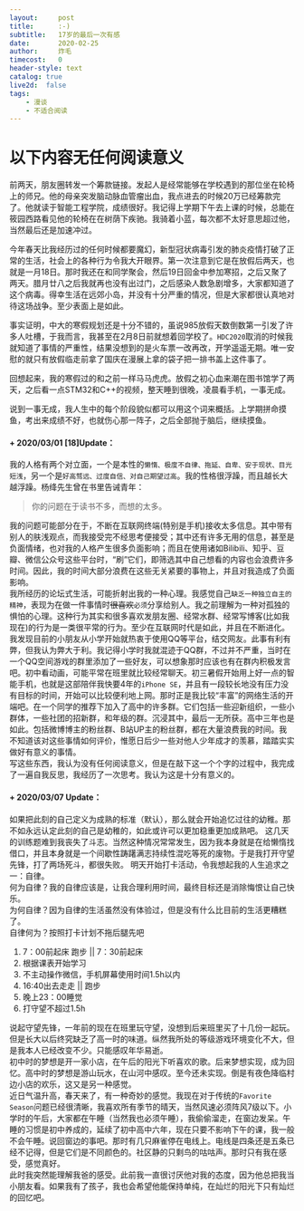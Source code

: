 ```yaml
---
layout:     post
title:      :-)
subtitle:   17岁的最后一次有感
date:       2020-02-25
author:     炸毛
timecost:   0
header-style: text
catalog: true
live2d:  false
tags:
    - 漫谈
    - 不适合阅读
---
```

# 以下内容无任何阅读意义
前两天，朋友圈转发一个筹款链接。发起人是经常能够在学校遇到的那位坐在轮椅上的师兄。他的母亲突发脑动脉血管瘤出血，我点进去的时候20万已经筹款完了。他就读于智能工程学院，成绩很好。我记得上学期下午去上课的时候，总能在筱园西路看见他的轮椅在在树荫下疾驰。我骑着小蓝，每次都不太好意思超过他，当然最后还是加速冲过。

今年春天比我经历过的任何时候都要魔幻，新型冠状病毒引发的肺炎疫情打破了正常的生活，社会上的各种行为令我大开眼界。第一次注意到它是在放假后两天，也就是一月18日。那时我还在和同学聚会，然后19日回金中参加寒招，之后又聚了两天。腊月廿八之后我就再也没有出过门，之后感染人数急剧增多，大家都知道了这个病毒。得幸生活在远郊小岛，并没有十分严重的情况，但是大家都很认真地对待这场战争。至少表面上是如此。

事实证明，中大的寒假规划还是十分不错的，虽说985放假天数倒数第一引发了许多人吐槽，于我而言，我甚至在2月8日前就想着回学校了。`HDC2020`取消的时候我就知道了事情的严重性，结果没想到的是火车票一改再改，开学遥遥无期。唯一安慰的就只有放假临走前拿了国庆在漫展上拿的袋子把一排书盖上这件事了。

回想起来，我的寒假过的和之前一样马马虎虎。放假之初心血来潮在图书馆学了两天，之后看一点STM32和C++的视频，整天睡到很晚，凌晨看手机，一事无成。

说到一事无成，我人生中的每个阶段貌似都可以用这个词来概括。上学期拼命摸鱼，考出来成绩不好，也就伤心那一阵子，之后全部抛于脑后，继续摸鱼。  
#### \+ 2020/03/01 [18]Update：  
我的人格有两个对立面，一个是本性的`懒惰、极度不自律、拖延、自卑、安于现状、目光短浅`，另一个是`好高骛远、过度自信、对自己期望过高`。我的性格很浮躁，而且越长大越浮躁。杨绛先生曾在书里告诫青年：
>你的问题在于读书不多，而想的太多。

我的问题可能部分在于，不断在互联网终端(特别是手机)接收太多信息。其中带有别人的肤浅观点，而我接受完不经思考便接受；其中还有许多无用的信息，甚至是负面情绪，也对我的人格产生很多负面影响；而且在使用诸如Bilibili、知乎、豆瓣、微信公众号这些平台时，“刷”它们，即筛选其中自己想看的内容也会浪费许多时间。因此，我的时间大部分浪费在这些无关紧要的事物上，并且对我造成了负面影响。  
我所经历的论坛式生活，可能折射出我的一种心理。我感觉自己`缺乏一种独立自主的精神`，表现为在做一件事情时~~很喜欢~~`必须`分享给别人。我之前理解为一种对孤独的惧怕的心理。这种行为其实和很多喜欢发朋友圈、经常水群、经常写博客(比如我现在)的行为是一类很平常的行为。至少在互联网时代是如此，并且在不断进化。我发现目前的小朋友从小学开始就热衷于使用QQ等平台，结交网友。此事有利有弊，但我认为弊大于利。我记得小学时我就混迹于QQ群，不过并不严重，当时在一个QQ空间游戏的群里添加了一些好友，可以想象那时应该也有在群内积极发言吧。初中看动画，可能平常在班里就比较经常聊天。初三暑假开始用上好一点的智能手机，也就是这部陪伴我快要4年的`iPhone SE`，并且有一段较长地没有压力没有目标的时间，开始可以比较便利地上网。那时正是我比较“丰富”的网络生活的开端吧。在一个同学的推荐下加入了高中的许多群。它们包括一些迎新组织，一些小群体，一些社团的招新群，和年级的群。沉浸其中，最后一无所获。高中三年也是如此。包括微博博主的粉丝群、B站UP主的粉丝群，都在大量浪费我的时间。我不知道该对这些事情如何评价，惟愿日后少一些对他人少年成才的羡慕，踏踏实实做好有意义的事情。  
写这些东西，我认为没有任何阅读意义，但是在敲下这一个个字的过程中，我完成了一遍自我反思，我经历了一次思考。我认为这是十分有意义的。
#### \+ 2020/03/07 Update： 
如果把此刻的自己定义为成熟的标准（默认），那么就会开始追忆过往的幼稚。那不如永远认定此刻的自己是幼稚的，如此或许可以更加稳重更加成熟吧。
这几天的训练题难到我丧失了斗志。当然这种情况常常发生，因为我本身就是在给懒惰找借口，并且本身就是一个间歇性踌躇满志持续性混吃等死的废物。于是我打开守望先锋，打了两场死斗，都很失败。
明天开始打卡活动，令我想起我的人生追求之一：自律。  
何为自律？我的自律应该是，让我合理利用时间，最终目标还是消除悔恨让自己快乐。  
为何自律？因为自律的生活虽然没有体验过，但是没有什么比目前的生活更糟糕了。  
自律何为？按照打卡计划不拖后腿先吧
1. 7：00前起床 跑步 \|\| 7：30前起床
2. 根据课表开始学习
3. 不主动操作微信，手机屏幕使用时间1.5h以内
4. 16:40出去走走 \|\| 跑步
5. 晚上23：00睡觉
6. 打守望不超过1.5h  

说起守望先锋，一年前的现在在班里玩守望，没想到后来班里买了十几份一起玩。但是长大以后终究缺乏了高一时的味道。纵然我所处的等级游戏环境变化不大，但是我本人已经改变不少。只能感叹年华易逝。   
初中时的梦想是开一家小店，在午后的阳光下听喜欢的歌。后来梦想实现，成为回忆。高中时的梦想是游山玩水，在山河中感叹。至今还未实现。倒是有夜色降临村边小店的欢乐，这又是另一种感觉。   
近日气温升高，春天来了，有一种奇妙的感觉。我现在对于传统的`Favorite Season`问题已经很清晰，我喜欢所有季节的晴天，当然风速必须阵风7级以下。小学时的午后，大家都在午睡（当然我也必须午睡），我偷偷溜走，在窗边发呆。午睡的习惯是初中养成的，延续了初中高中六年，现在只要不影响下午的课，我一般不会午睡。说回窗边的事吧。那时有几只麻雀停在电线上。电线是四条还是五条已经不记得，但是它们是不同颜色的。社区静的只剩鸟的咕咕声。那时只有我在感受，感觉真好。   
此时我突然能理解我爸的感受。此前我一直很讨厌他对我的态度，因为他总把我当小朋友看。如果我有了孩子，我也会希望他能保持单纯，在灿烂的阳光下只有灿烂的回忆吧。